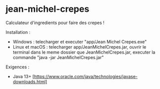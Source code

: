 # jean-michel-crepes
Calculateur d'ingredients pour faire des crepes !

Installation :
- Windows : telecharger et executer "app/Jean Michel Crepes.exe"
- Linux et macOS : telecharger app/JeanMichelCrepes.jar, ouvrir le terminal dans le meme dossier que JeanMichelCrepes.jar, executer la commande "java -jar JeanMichelCrepes.jar"

Exigences :
- Java 13+ [https://www.oracle.com/java/technologies/javase-downloads.html]
